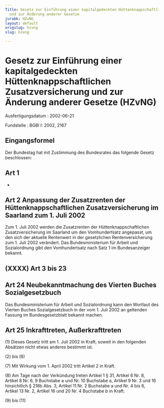 ```yaml
---
Title: Gesetz zur Einführung einer kapitalgedeckten Hüttenknappschaftlichen Zusatzversicherung
  und zur Änderung anderer Gesetze
jurabk: HZvNG
layout: default
origslug: hzvng
slug: hzvng

---
```


# Gesetz zur Einführung einer kapitalgedeckten Hüttenknappschaftlichen Zusatzversicherung und zur Änderung anderer Gesetze (HZvNG)

Ausfertigungsdatum
:   2002-06-21

Fundstelle
:   BGBl I: 2002, 2167



## Eingangsformel

Der Bundestag hat mit Zustimmung des Bundesrates das folgende Gesetz
beschlossen:


## Art 1

-


## Art 2 Anpassung der Zusatzrenten der Hüttenknappschaftlichen Zusatzversicherung im Saarland zum 1. Juli 2002

Zum 1. Juli 2002 werden die Zusatzrenten der Hüttenknappschaftlichen
Zusatzversicherung im Saarland um den Vomhundertsatz angepasst, um den
sich der aktuelle Rentenwert in der gesetzlichen Rentenversicherung
zum 1. Juli 2002 verändert. Das Bundesministerium für Arbeit und
Sozialordnung gibt den Vomhundertsatz nach Satz 1 im Bundesanzeiger
bekannt.


## (XXXX) Art 3 bis 23



## Art 24 Neubekanntmachung des Vierten Buches Sozialgesetzbuch

Das Bundesministerium für Arbeit und Sozialordnung kann den Wortlaut
des Vierten Buches Sozialgesetzbuch in der vom 1. Juli 2002 an
geltenden Fassung im Bundesgesetzblatt bekannt machen.


## Art 25 Inkrafttreten, Außerkrafttreten

(1) Dieses Gesetz tritt am 1. Juli 2002 in Kraft, soweit in den
folgenden Absätzen nicht etwas anderes bestimmt ist.

(2) bis (6)

(7) Mit Wirkung vom 1. April 2002 tritt Artikel 2 in Kraft.

(8) Am Tage nach der Verkündung treten Artikel 1 § 31, Artikel 6 Nr.
8, Artikel 8 Nr. 6, 9 Buchstabe a und Nr. 10 Buchstabe a, Artikel 9
Nr. 3 und 16 hinsichtlich § 218b Abs. 3, Artikel 11 Nr. 2 Buchstabe a
und Nr. 4 bis 6, Artikel 13 Nr. 2, Artikel 16 und 20 Nr. 4 Buchstabe b
in Kraft.

(9) bis (11)

